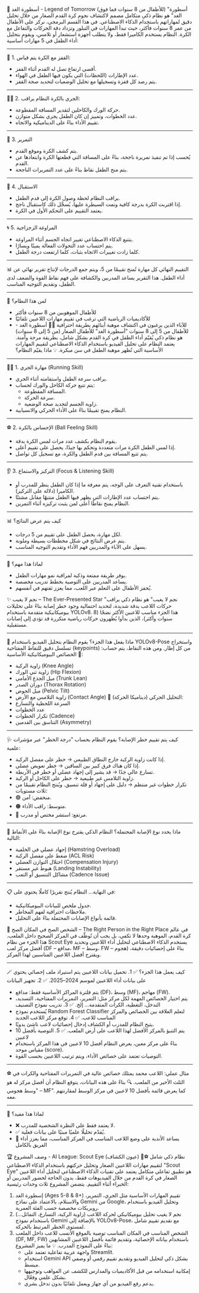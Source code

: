 🌟 أسطورة الغد - Legend of Tomorrow (للأطفال من 8 سنوات فما فوق)
"أسطورة الغد" هو نظام ذكي متكامل مصمم لاكتشاف نجوم كرة القدم الصغار من خلال تحليل دقيق لمهاراتهم باستخدام الذكاء الاصطناعي.
في هذا القسم البرمجي، نركز على الأطفال من عمر 8 سنوات فأكثر، حيث تبدأ المهارات في التبلور وتزداد دقة الحركات والتفاعل مع الكرة. النظام يستخدم الكاميرا فقط، ولا يتطلب أجهزة استشعار أو تلامس، ويقوم بتحليل أداء الطفل في 5 مهارات أساسية:
________________


🦘 1. القفز مع الكرة
يتم قياس:
* أقصى ارتفاع تصل له القدم أثناء القفز.
* عدد الإطارات (اللحظات) التي يكون فيها الطفل في الهواء.
* يتم رصد كل قفزة وتسجيلها مع تحليل الوضعيات لتحديد صحة القفز.
________________


🏃‍♂️ 2. الجري بالكرة
النظام يراقب:
* حركة الورك والكاحلين لتقدير المسافة المقطوعة.
* عدد الخطوات، وتمييز إن كان الطفل يجري بشكل متوازن.
* تقييم الأداء بناءً على الديناميكية والاتجاه.
________________


🎯 3. التمرير
* يتم كشف الكرة وموقع القدم.
* يُحسب إذا تم تنفيذ تمريرة ناجحة، بناءً على المسافة التي قطعتها الكرة وابتعادها عن القدم.
* يتم منح الطفل نقاط بناءً على عدد التمريرات الناجحة.
________________


🤲 4. الاستقبال
* يراقب النظام لحظة وصول الكرة إلى قدم الطفل.
* إذا اقتربت الكرة بدرجة كافية وتمت السيطرة عليها، يُسجَّل ذلك كاستقبال ناجح.
* يعتمد التقييم على التحكم الأول في الكرة.
________________


🌀 5. المراوغة الزجزاجية
* يتتبع الذكاء الاصطناعي تغيير اتجاه الجسم أثناء المراوغة.
* يتم احتساب عدد التحولات الفعالة يمينًا ويسارًا.
* كلما زادت تغييرات الاتجاه بثبات، كلما ارتفعت درجة الطفل.
________________


📊 التقييم النهائي
كل مهارة تُمنح تقييمًا من 5، ويتم جمع الدرجات لإنتاج تقرير نهائي عن أداء الطفل. هذا التقرير يساعد المدربين والكشافة على فهم نقاط القوة والضعف لدى الطفل، وتقديم التوجيه المناسب.
________________


👶 لمن هذا النظام؟
* للأطفال الموهوبين من 8 سنوات فأكثر
* للأكاديميات الرياضية التي ترغب في تقييم مهارات اللاعبين تلقائيًا
* للآباء الذين يرغبون في اكتشاف موهبة أبنائهم بطريقة احترافية
🧒🏻 أسطورة الغد - للأطفال من 5 إلى 8 سنوات
"أسطورة الغد" للأطفال الصغار (من 5 إلى 8 سنوات) هو نظام ذكي يُقيّم أداء الطفل في كرة القدم بشكل شامل، بطريقة مرحة وآمنة. يعتمد النظام على تحليل الفيديو باستخدام الذكاء الاصطناعي لتقييم المهارات الأساسية التي تُظهر موهبة الطفل في سن مبكرة.
💡 ماذا يقيّم النظام؟
________________


🏃‍♂️ 1. مهارة الجري (Running Skill)
* يراقب سرعة الطفل واستقامته أثناء الجري.
* يتم تتبع حركة الكاحل والورك لحساب:
   * المسافة المقطوعة.
   * سرعة الحركة.
   * زاوية الجسم لتحديد صحة الوضعية.
* النظام يمنح تقييمًا بناءً على الأداء الحركي والانسيابية.
________________


⚽ 2. الإحساس بالكرة (Ball Feeling Skill)
* يقوم النظام بكشف عدد مرات لمس الكرة بدقة.
* إذا لمس الطفل الكرة مرات متعددة وتحكم بها جيدًا، يحصل على تقييم أعلى.
* يتم تتبع المسافة بين قدم الطفل والكرة، مع تسجيل كل تواصل.
________________


👂 3. التركيز والاستماع (Focus & Listening Skill)
* باستخدام تقنية التعرف على الوجه، يتم معرفة ما إذا كان الطفل ينظر للمدرب أو الكاميرا (دلالة على التركيز).
* يتم احتساب عدد الإطارات التي يظهر فيها الطفل منتبهًا مقابل مشتتًا.
* النظام يمنح نقاطًا أعلى لمن يثبت تركيزه أثناء التمرين.
________________


📊 كيف يتم عرض النتائج؟
* لكل مهارة، يحصل الطفل على تقييم من 5 درجات.
* يتم عرض النتائج في شكل مخططات بسيطة وملونة.
* يسهل على الآباء والمدربين فهم الأداء وتقديم التوجيه المناسب.
________________


🎁 لماذا هذا مهم؟
* يوفر طريقة ممتعة وذكية لمراقبة نمو مهارات الطفل.
* يساعد المدربين على التوصية بخطط تدريب مخصصة.
* يُحفز الأطفال على التعلم عبر اللعب، مما يعزز ثقتهم في أنفسهم.














✨ نجم لا يغيب – The Ever-Presented Star
"نجم لا يغيب" هو نظام ذكي يراقب حركات اللاعب بدقة شديدة، لتحديد احتمالية وجود خطر إصابة بناءً على تحليلات بيوميكانيكية متقدمة باستخدام YOLOv8.
هذا الجزء مناسب للاعبين الأكثر نضجًا (8 سنوات وأكثر)، الذين بدأوا يُظهرون حركات رياضية متكررة قد تؤدي إلى إصابات مستقبلية.
________________


🧠 ماذا يفعل هذا الجزء؟
يقوم النظام بتحليل الفيديو باستخدام YOLOv8-Pose واستخراج تسلسل دقيق للنقاط المفتاحية (keypoints) من كل إطار. ومن هذه النقاط، يتم حساب:
🔹 الخصائص البيوميكانيكية الأساسية:
* زاوية الركبة (Knee Angle)
* زاوية ثني الورك (Hip Flexion)
* ميل الجذع الأمامي (Trunk Lean)
* دوران الصدر (Thorax Rotation)
* ميل الحوض (Pelvic Tilt)
* زاوية التلامس مع الأرض (Contact Angle)
🔹 التحليل الحركي (ديناميكا الحركة):
* السرعة اللحظية والتسارع
* عدد الخطوات
* تكرار الخطوات (Cadence)
* التناسق بين القدمين (Asymmetry)
________________


🩺 كيف يتم تقييم خطر الإصابة؟
يقوم النظام بحساب "درجة الخطر" عبر مؤشرات علمية:
* إذا كانت زاوية الركبة خارج النطاق الطبيعي → خطر على مفصل الركبة.
* إذا كان هناك فرق كبير بين الساقين → خطر تعويض عضلي.
* تسارع عالي جدًا → قد يشير إلى إجهاد عضلي أو خطر في الأربطة.
* زاوية التلامس غير طبيعية → خطر على الكاحل أو الركبة.
* تكرار خطوات غير منتظم → دليل على إجهاد أو قلة تنسيق.
ويُنتج النظام تقييمًا من ثلاث مستويات:
* 🟢 منخفض: آمن.
* 🟠 متوسط: راقب الأداء.
* 🔴 مرتفع: استشر مختص أو مدرب.
________________


🧬 ماذا يحدد نوع الإصابة المحتملة؟
النظام الذكي يقترح نوع الإصابة بناءً على الأنماط التالية:
* إجهاد عضلي في الخلفية (Hamstring Overload)
* ضغط على مفصل الركبة (ACL Risk)
* اختلال التوازن العضلي (Compensation Injury)
* هبوط غير مستقر (Landing Instability)
* مشاكل التنسيق أو التعب (Cadence Issue)
________________


📋 في النهاية...
النظام يُنتج تقريرًا كاملًا يحتوي على:
* جدول ملخص للبيانات البيوميكانيكية.
* ملاحظات احترافية لفهم المخاطر.
* قائمة بأنواع الإصابات المحتملة بناءً على التحليل.






















🧠 الشخص الصح في المكان الصح – The Right Person in the Right Place
في عالم كرة القدم، الموهبة وحدها لا تكفي، بل يجب أن تُوظّف في المركز الصحيح داخل الملعب.
هذا الجزء من نظام Scout Eye يستخدم الذكاء الاصطناعي لتحليل أداء اللاعبين وتحديد أفضل مركز لعب (DF – مدافع، MF – وسط، FW – هجوم) بناءً على إحصائيات دقيقة، ويقترح أفضل اللاعبين المناسبين لهذا المركز.
________________


🪄 كيف يعمل هذا الجزء؟
✅ 1. تحميل بيانات اللاعبين
يتم استيراد ملف إحصائي يحتوي على بيانات أداء اللاعبين لموسم 2024–2025.
✅ 2. تجهيز البيانات
* يتم فلترة المراكز الأساسية فقط: مدافع (DF)، وسط (MF)، مهاجم (FW).
* يتم اختيار الخصائص المهمة لكل مركز مثل: التمرير، التمريرات المفتاحية، التسديد، التدخل، التغطية، الكرات المتقدمة... إلخ.
✅ 3. تدريب نموذج التصنيف
* يُستخدم نموذج Random Forest Classifier لتعلم العلاقة بين الخصائص والمركز المناسب للاعب.
✅ 4. توقع مركز اللاعب الجديد
* يتيح النظام للمدرب أو الكشاف إدخال إحصائيات لاعب ناشئ يدويًا.
* يتم التنبؤ بالمركز الأفضل لهذا اللاعب على أرض الملعب.
✅ 5. التوصية بأفضل 10 لاعبين
* بناءً على مركز معين، يعرض النظام أفضل 10 لاعبين في هذا المركز باستخدام مقياس موحد (score).
* التوصيات تعتمد على خصائص الأداء، ويتم ترتيب اللاعبين بحسب القوة.
________________


⚽ مثال عملي:
اللاعب محمد يمتلك خصائص عالية في التمريرات المفتاحية والكرات في الثلث الأخير من الملعب.
🔍 بناءً على هذه البيانات، يتوقع النظام أن أفضل مركز له هو "وسط هجومي – MF".
كما يعرض قائمة بأفضل 10 لاعبين في مركز الوسط لمقارنتهم معه.
________________


🏁 لماذا هذا مفيد؟
* ❌ لا يعتمد فقط على النظرة الشخصية للمدرب.
* ✅ يُقدّم تحليلًا علميًا مبنيًا على بيانات فعلية.
* 🎯 يساعد الأندية على وضع اللاعب المناسب في المركز المناسب، مما يعزز أداء الفريق بالكامل


​​🏆 وصف المشروع - AI League: Scout Eye (عيون الكشاف) 🧠⚽
نظام ذكي شامل لتقييم مهارات اللاعبين الصغار وتحليل حركتهم باستخدام الذكاء الاصطناعي
"Scout Eye" هو تطبيق تفاعلي متكامل يعتمد على تقنيات الذكاء الاصطناعي لتحليل أداء اللاعبين الصغار في كرة القدم من خلال الفيديوهات فقط، بدون الحاجة لحضور المدربين أو الخبراء أثناء التقييم.
يتضمن المشروع ثلاث وحدات رئيسية:
1. إسطورة الغد (Ages 5-8 & 8+)
تقييم المهارات الأساسية مثل الجري، التمرير، والاستلام، بالاعتماد على نماذج Gemini من Google، وتحليل الفيديو باستخدام روبريكات مخصصة حسب الفئة العمرية.
2. نجم لا يغيب
تحليل بيوميكانيكي لحركة اللاعب (زاوية الركبة، التسارع، التماثل...) باستخدام نموذج Gemini بالإضافة إلى YOLOv8-Pose، مع تقديم تقييم شامل لمستوى الخطر المرتبط بالحركة.
3. الشخص المناسب في المكان المناسب
توصية بالموقع الأنسب للاعب داخل الملعب (DF, MF, FW) باستخدام بياناته الإحصائية، وتقديم قائمة بأفضل اللاعبين المشابهين بناءً على النموذج المدرب.
💡 ما يميز المشروع:
   * واجهة عربية تفاعلية تعتمد على Streamlit.
   * استخدام Gemini API بشكل ذكي لتحليل الفيديو وتقديم تقييم رقمي أو وصفي مبسط.
   * إمكانية استخدامه من قبل الأكاديميات والمدارس للكشف عن المواهب وتوجيهها بشكل علمي وفعّال.
   * يدعم رفع الفيديو من أي جهاز ويعمل تلقائيًا بدون تدخل بشري.
